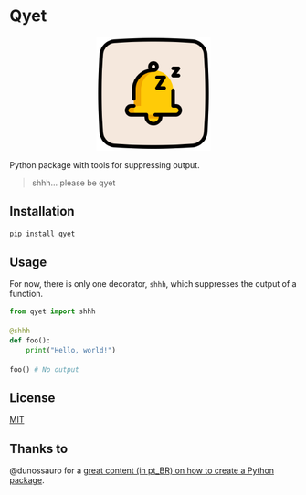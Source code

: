 # Qyet

<p align="center"><img src="docs/assets/logo.png" width="200"></p>

Python package with tools for suppressing output.

> shhh... please be qyet

## Installation

```bash
pip install qyet
```

## Usage

For now, there is only one decorator, `shhh`, which suppresses the output of a function.

```python
from qyet import shhh

@shhh
def foo():
    print("Hello, world!")

foo() # No output
```

## License

[MIT](https://choosealicense.com/licenses/mit/)

## Thanks to

@dunossauro for a [great content (in pt_BR) on how to create a Python package](https://www.youtube.com/playlist?list=PLOQgLBuj2-3LiHhK1upnjpHiFzcJ472QS).
